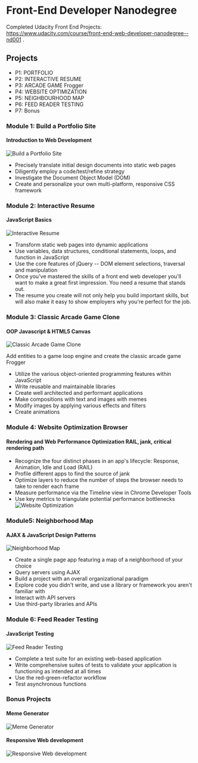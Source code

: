 # Front-End Developer Nanodegree  
Completed Udacity Front End Projects: https://www.udacity.com/course/front-end-web-developer-nanodegree--nd001 . 
      
## Projects

- P1: PORTFOLIO 	
- P2: INTERACTIVE RESUME
- P3: ARCADE GAME Frogger 	
- P4: WEBSITE OPTIMIZATION 	
- P5: NEIGHBOURHOOD MAP 	
- P6: FEED READER TESTING 
- P7: Bonus 


### Module 1: Build a Portfolio Site                      
#### Introduction to Web Development

![Build a Portfolio Site](https://github.com/danielphilipjohnson/Udacity-Web-Portfolio-2017/blob/dev0.1/Front-End-Developer-Nanodegree/P1-Portfolio/rubrics/mydesign.PNG)

- Precisely translate initial design documents into static web pages
- Diligently employ a code/test/refine strategy
- Investigate the Document Object Model (DOM)
- Create and personalize your own multi-platform, responsive CSS framework


### Module 2: Interactive Resume                       
#### JavaScript Basics

![Interactive Resume](https://github.com/danielphilipjohnson/Udacity-Web-Portfolio-2017/blob/dev0.1/Front-End-Developer-Nanodegree/P2-INTERACTIVE%20RESUME/mydesign.PNG)

- Transform static web pages into dynamic applications
- Use variables, data structures, conditional statements, loops, and function in JavaScript
- Use the core features of jQuery -- DOM element selections, traversal and manipulation
- Once you've mastered the skills of a front end web developer you'll want to make a great first impression. You need a resume that stands out.
- The resume you create will not only help you build important skills, but will also make it easy to show employers why you’re perfect for the job.



### Module 3: Classic Arcade Game Clone               
#### OOP Javascript & HTML5 Canvas

![Classic Arcade Game Clone](https://github.com/danielphilipjohnson/Udacity-Web-Portfolio-2017/blob/dev0.1/Front-End-Developer-Nanodegree/P3-Arcade-Game-Frogger/gameui.PNG)

Add entities to a game loop engine and create the classic arcade game Frogger

- Utilize the various object-oriented programming features within JavaScript
- Write reusable and maintainable libraries
- Create well architected and performant applications
- Make compositions with text and images with memes
- Modify images by applying various effects and filters
- Create animations


### Module 4: Website Optimization Browser        
#### Rendering and Web Performance Optimization RAIL, jank, critical rendering path

- Recognize the four distinct phases in an app's lifecycle: Response, Animation, Idle and Load (RAIL)
- Profile different apps to find the source of jank
- Optimize layers to reduce the number of steps the browser needs to take to render each frame
- Measure performance via the Timeline view in Chrome Developer Tools
- Use key metrics to triangulate potential performance bottlenecks
![Website Optimization](https://github.com/danielphilipjohnson/Udacity-Web-Portfolio-2017/blob/dev0.1/Front-End-Developer-Nanodegree/P4-Website-optimization/completed.PNG)

### Module5: Neighborhood Map 	
#### AJAX & JavaScript Design Patterns

![Neighborhood Map](https://github.com/danielphilipjohnson/Udacity-Web-Portfolio-2017/blob/dev0.1/Front-End-Developer-Nanodegree/P5-Neighborhood-Map/completed_project.PNG)

- Create a single page app featuring a map of a neighborhood of your choice
- Query servers using AJAX
- Build a project with an overall organizational paradigm
- Explore code you didn't write, and use a library or framework you aren't familiar with
- Interact with API servers
- Use third-party libraries and APIs


### Module 6:  Feed Reader Testing         
#### JavaScript Testing

![Feed Reader Testing](https://github.com/danielphilipjohnson/Udacity-Web-Portfolio-2017/blob/dev0.1/Front-End-Developer-Nanodegree/P6-Feed-Reader-Testing/completed.PNG)

- Complete a test suite for an existing web-based application
- Write comprehensive suites of tests to validate your application is functioning as intended at all times
- Use the red-green-refactor workflow
- Test asynchronous functions


### Bonus Projects

#### Meme Generator

![Meme Generator](https://github.com/danielphilipjohnson/Udacity-Web-Portfolio-2017/blob/dev0.1/Front-End-Developer-Nanodegree/P7-Bonus-Projects/MemeGenerator/design.PNG)


#### Responsive Web development

![Responsive Web development](https://github.com/danielphilipjohnson/Udacity-Web-Portfolio-2017/blob/dev0.1/Front-End-Developer-Nanodegree/P7-Bonus-Projects/ResponsiveWebDesign/completed.PNG)
